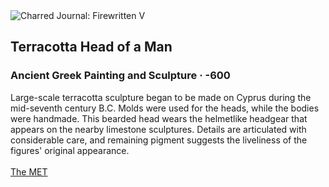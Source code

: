 <div class="artwork-of-the-day">
  <div class="container">
    <div class="img-wrapper">
      <img
        src="https://uploads5.wikiart.org/00237/images/ancient-greek-painting/terracotta-head-of-a-man-600-1.jpg!Large.jpg"
        alt="Charred Journal: Firewritten V" />
    </div>
    <div class="artwork-detail">
      <div class="artwork-origin"> 
        <h2 class="artwork-name">Terracotta Head of a Man</h2>
        <h3 class="artist">
          Ancient Greek Painting and Sculpture
                    ·  -600
        </h3>
      </div>
      <p class="description">
        <span class="artwork-description-text ng-binding" ng-bind-html="viewModel.ArtworkOfTheDay.Description | unsafe">Large-scale terracotta sculpture began to be made on Cyprus during the mid-seventh century B.C. Molds were used for the heads, while the bodies were handmade. This bearded head wears the helmetlike headgear that appears on the nearby limestone sculptures. Details are articulated with considerable care, and remaining pigment suggests the liveliness of the figures' original appearance.<br><br><a target="_blank" href="https://www.metmuseum.org/art/collection/search/241013">The MET</a></span>
                        <div class="text-shadow-container" ng-show="showShadow" style=""></div>
      </p>
    </div>
  </div>

</div>

